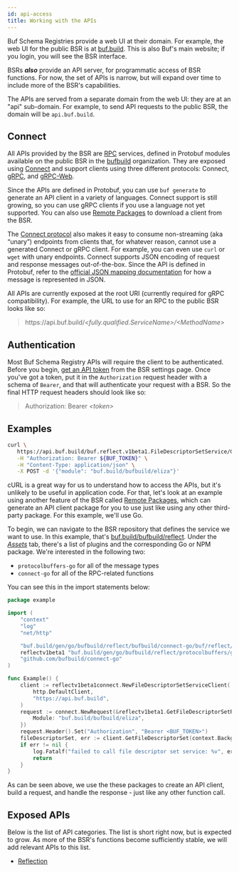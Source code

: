 ```yaml
---
id: api-access
title: Working with the APIs
---
```


Buf Schema Registries provide a web UI at their domain. For example, the web UI for the public
BSR is at [buf.build](https://buf.build/). This is also Buf's main website; if you login, you
will see the BSR interface.

BSRs _**also**_ provide an API server, for programmatic access of BSR functions. For now, the set
of APIs is narrow, but will expand over time to include more of the BSR's capabilities.

The APIs are served from a separate domain from the web UI: they are at an "api" sub-domain.
For example, to send API requests to the public BSR, the domain will be `api.buf.build`.

## Connect

All APIs provided by the BSR are [RPC](https://en.wikipedia.org/wiki/Remote_procedure_call)
services, defined in Protobuf modules available on the public BSR in the
[bufbuild](https://buf.build/bufbuild) organization. They are exposed using
[Connect](https://connect.build/) and support clients using three different protocols:
Connect, [gRPC](https://grpc.io/), and [gRPC-Web](https://github.com/grpc/grpc-web#readme).

Since the APIs are defined in Protobuf, you can use `buf generate` to generate an API client in
a variety of languages. Connect support is still growing, so you can use gRPC clients if you
use a language not yet supported. You can also use [Remote Packages](/bsr/remote-packages/overview)
to download a client from the BSR.

The [Connect protocol](https://connect.build/docs/protocol) also makes it easy to consume
non-streaming (aka “unary”) endpoints from clients that, for whatever reason, cannot use a
generated Connect or gRPC client. For example, you can even use `curl` or `wget` with unary
endpoints. Connect supports JSON encoding of request and response messages out-of-the-box.
Since the API is defined in Protobuf, refer to the
[official JSON mapping documentation](https://protobuf.dev/programming-guides/proto3/#json)
for how a message is represented in JSON.

All APIs are currently exposed at the root URI (currently required for gRPC compatibility).
For example, the URL to use for an RPC to the public BSR looks like so:

> https://api<area/>.buf.build/_&lt;fully.qualified.ServiceName>/&lt;MethodName>_

## Authentication

Most Buf Schema Registry APIs will require the client to be authenticated. Before you begin,
[get an API token](authentication#create-an-api-token) from the BSR settings page. Once you've
got a token, put it in the `Authorization` request header with a schema of `Bearer`, and that
will authenticate your request with a BSR. So the final HTTP request headers should look like
so:

> Authorization: Bearer _&lt;token&gt;_

## Examples

```bash
curl \
   https://api.buf.build/buf.reflect.v1beta1.FileDescriptorSetService/GetFileDescriptorSet \
   -H "Authorization: Bearer ${BUF_TOKEN}" \
   -H "Content-Type: application/json" \
   -X POST -d '{"module": "buf.build/bufbuild/eliza"}'
```

cURL is a great way for us to understand how to access the APIs, but it's unlikely to be
useful in application code. For that, let's look at an example using another feature of the BSR called
[Remote Packages](/bsr/remote-packages/overview), which can generate an API client package
for you to use just like using any other third-party package. For this example, we'll use Go.

To begin, we can navigate to the BSR repository that defines the service we want to use. In
this example, that's [buf.build/bufbuild/reflect](https://buf.build/bufbuild/reflect).
Under the [_Assets_](https://buf.build/bufbuild/reflect/assets/main) tab, there's a list of
plugins and the corresponding Go or NPM package. We're interested in the following two:

  * `protocolbuffers-go` for all of the message types
  * `connect-go` for all of the RPC-related functions

You can see this in the import statements below:

```go
package example

import (
	"context"
	"log"
	"net/http"

	"buf.build/gen/go/bufbuild/reflect/bufbuild/connect-go/buf/reflect/v1beta1/reflectv1beta1connect"
	reflectv1beta1 "buf.build/gen/go/bufbuild/reflect/protocolbuffers/go/buf/reflect/v1beta1"
	"github.com/bufbuild/connect-go"
)

func Example() {
	client := reflectv1beta1connect.NewFileDescriptorSetServiceClient(
		http.DefaultClient,
		"https://api.buf.build",
	)
	request := connect.NewRequest(&reflectv1beta1.GetFileDescriptorSetRequest{
		Module: "buf.build/bufbuild/eliza",
	})
	request.Header().Set("Authorization", "Bearer <BUF_TOKEN>")
	fileDescriptorSet, err := client.GetFileDescriptorSet(context.Background(), request)
	if err != nil {
		log.Fatalf("failed to call file descriptor set service: %v", err)
		return
	}
}
```

As can be seen above, we use the these packages to create an API client, build a request,
and handle the response - just like any other function call.

## Exposed APIs

Below is the list of API categories. The list is short right now, but is expected to grow. As
more of the BSR's functions become sufficiently stable, we will add relevant APIs to this list.

* [Reflection](/bsr/reflection/overview.md)
